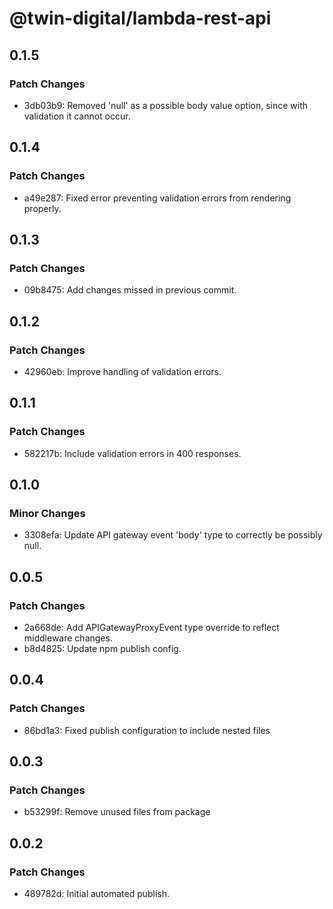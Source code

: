 # @twin-digital/lambda-rest-api

## 0.1.5

### Patch Changes

- 3db03b9: Removed 'null' as a possible body value option, since with validation it cannot occur.

## 0.1.4

### Patch Changes

- a49e287: Fixed error preventing validation errors from rendering properly.

## 0.1.3

### Patch Changes

- 09b8475: Add changes missed in previous commit.

## 0.1.2

### Patch Changes

- 42960eb: Improve handling of validation errors.

## 0.1.1

### Patch Changes

- 582217b: Include validation errors in 400 responses.

## 0.1.0

### Minor Changes

- 3308efa: Update API gateway event 'body' type to correctly be possibly null.

## 0.0.5

### Patch Changes

- 2a668de: Add APIGatewayProxyEvent type override to reflect middleware changes.
- b8d4825: Update npm publish config.

## 0.0.4

### Patch Changes

- 86bd1a3: Fixed publish configuration to include nested files

## 0.0.3

### Patch Changes

- b53299f: Remove unused files from package

## 0.0.2

### Patch Changes

- 489782d: Initial automated publish.
